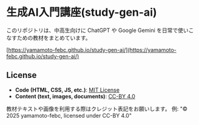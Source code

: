 # 生成AI入門講座(study-gen-ai)

このリポジトリは、中高生向けに ChatGPT や Google Gemini を日常で使いこなすための教材をまとめています。

[https://yamamoto-febc.github.io/study-gen-ai/](https://yamamoto-febc.github.io/study-gen-ai/)

## License

- **Code (HTML, CSS, JS, etc.)**: [MIT License](./LICENSE)
- **Content (text, images, documents)**: [CC-BY 4.0](./LICENSE-CONTENT)

教材テキストや画像を利用する際はクレジット表記をお願いします。
例: "© 2025 yamamoto-febc, licensed under CC-BY 4.0"
